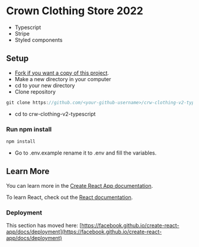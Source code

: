 # Crown Clothing Store 2022

- Typescript
- Stripe
- Styled components

## Setup

- [Fork if you want a copy of this project](https://docs.github.com/en/get-started/quickstart/fork-a-repo).
- Make a new directory in your computer
- cd to your new directory
- Clone repository

```javascript
git clone https://github.com/<your-github-username>/crw-clothing-v2-typescript.git
```
- cd to crw-clothing-v2-typescript

### Run npm install

```javascript
npm install
```

- Go to .env.example rename it to .env and fill the variables.

## Learn More

You can learn more in the [Create React App documentation](https://facebook.github.io/create-react-app/docs/getting-started).

To learn React, check out the [React documentation](https://reactjs.org/).


### Deployment

This section has moved here: [https://facebook.github.io/create-react-app/docs/deployment](https://facebook.github.io/create-react-app/docs/deployment)
